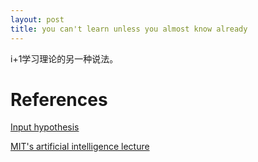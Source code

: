 ```yaml
---
layout: post
title: you can't learn unless you almost know already
---
```


i+1学习理论的另一种说法。

# References
[Input hypothesis](https://en.wikipedia.org/wiki/Input_hypothesis)

[MIT's artificial intelligence lecture](https://ocw.mit.edu/courses/electrical-engineering-and-computer-science/6-034-artificial-intelligence-fall-2010/index.htm)

